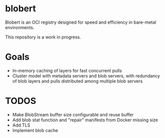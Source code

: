 blobert
=======

Blobert is an OCI registry designed for speed and efficiency in bare-metal
environments.

This repository is a work in progress.

# Goals

- In-memory caching of layers for fast concurrent pulls
- Cluster model with metadata servers and blob servers, with redundancy of blob
layers and pulls distributed among multiple blob servers

# TODOS

- Make BlobStream buffer size configurable and reuse buffer
- Add blob stat function and "repair" manifests from Docker missing size
- Add TLS
- Implement blob cache
